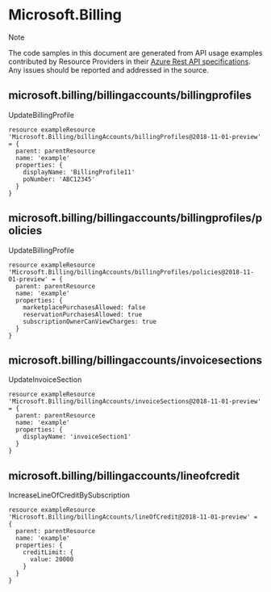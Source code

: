 # Microsoft.Billing
  
> [!NOTE]
> The code samples in this document are generated from API usage examples contributed by Resource Providers in their [Azure Rest API specifications](https://github.com/Azure/azure-rest-api-specs). Any issues should be reported and addressed in the source.


## microsoft.billing/billingaccounts/billingprofiles

UpdateBillingProfile
```bicep
resource exampleResource 'Microsoft.Billing/billingAccounts/billingProfiles@2018-11-01-preview' = {
  parent: parentResource 
  name: 'example'
  properties: {
    displayName: 'BillingProfile11'
    poNumber: 'ABC12345'
  }
}
```

## microsoft.billing/billingaccounts/billingprofiles/policies

UpdateBillingProfile
```bicep
resource exampleResource 'Microsoft.Billing/billingAccounts/billingProfiles/policies@2018-11-01-preview' = {
  parent: parentResource 
  name: 'example'
  properties: {
    marketplacePurchasesAllowed: false
    reservationPurchasesAllowed: true
    subscriptionOwnerCanViewCharges: true
  }
}
```

## microsoft.billing/billingaccounts/invoicesections

UpdateInvoiceSection
```bicep
resource exampleResource 'Microsoft.Billing/billingAccounts/invoiceSections@2018-11-01-preview' = {
  parent: parentResource 
  name: 'example'
  properties: {
    displayName: 'invoiceSection1'
  }
}
```

## microsoft.billing/billingaccounts/lineofcredit

IncreaseLineOfCreditBySubscription
```bicep
resource exampleResource 'Microsoft.Billing/billingAccounts/lineOfCredit@2018-11-01-preview' = {
  parent: parentResource 
  name: 'example'
  properties: {
    creditLimit: {
      value: 20000
    }
  }
}
```

